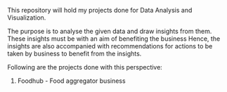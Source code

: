 This repository will hold my projects done for Data Analysis and Visualization.

The purpose is to analyse the given data and draw insights from them. 
These insights must be with an aim of benefiting the business
Hence, the insights are also accompanied with recommendations for actions to be taken by business
to benefit from the insights.

Following are the projects done with this perspective:
1. Foodhub - Food aggregator business
